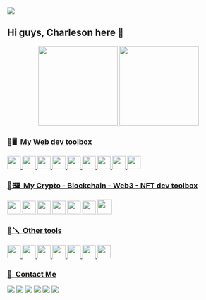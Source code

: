 <img src="https://media.licdn.com/dms/image/D4E16AQHlxc2qSD5egg/profile-displaybackgroundimage-shrink_350_1400/0/1700105021622?e=1717027200&v=beta&t=j4jPU5_TnjXZuzDR7lxprWgN-X-XvIf2nvIxu3f952E"/>

## Hi guys, Charleson here 🦆

<div align="center">
<a href="https://github.com/charlesonr">
<img height="180em" src="http://github-readme-stats.vercel.app/api?username=charlesonr&count_private=false&show_icons=true&theme=github_dark"/>
<img height="180em" src="http://github-readme-stats.vercel.app/api/top-langs?username=charlesonr&layout=compact&theme=github_dark"/>
</div>

### 🧰🖥 &nbsp;My Web dev toolbox
 <img src="https://cdn.jsdelivr.net/gh/devicons/devicon/icons/javascript/javascript-original.svg" height="30" width="30" /> <img src="https://cdn.jsdelivr.net/gh/devicons/devicon/icons/typescript/typescript-original.svg" height="30" width="30" /> <img src="https://cdn.jsdelivr.net/gh/devicons/devicon/icons/nodejs/nodejs-original.svg" height="30" width="30" /> <img src="https://cdn.jsdelivr.net/gh/devicons/devicon/icons/react/react-original-wordmark.svg" height="30" width="30" /> <img src="https://cdn.jsdelivr.net/gh/devicons/devicon/icons/html5/html5-original-wordmark.svg" height="30" width="30"/> <img src="https://cdn.jsdelivr.net/gh/devicons/devicon/icons/css3/css3-original-wordmark.svg" height="30" width="30" /> <img src="https://cdn.jsdelivr.net/gh/devicons/devicon/icons/figma/figma-original.svg" height="30" width="30"/> <img src="https://cdn.jsdelivr.net/gh/devicons/devicon/icons/mysql/mysql-original-wordmark.svg" height="30" width="30"/> <img src="https://cdn.jsdelivr.net/gh/devicons/devicon/icons/python/python-original.svg" height="30" width="30"/> 
 
 ### 🧰🖼 &nbsp;My Crypto - Blockchain - Web3 - NFT dev toolbox
<img src="https://cdn.jsdelivr.net/gh/devicons/devicon/icons/javascript/javascript-original.svg" height="30" width="30" /> <img src="https://cdn.jsdelivr.net/gh/devicons/devicon/icons/solidity/solidity-plain.svg" height="30" width="30"/> <img src="https://cryptologos.cc/logos/bitcoin-btc-logo.svg?v=023" height="30" width="30"/> <img src="https://cryptologos.cc/logos/ethereum-eth-logo.svg?v=023" height="30" width="30"/> <img src="https://cryptologos.cc/logos/bnb-bnb-logo.svg?v=023" height="30" width="30"/> <img src="https://storage.googleapis.com/opensea-static/Logomark/Logomark-Blue.svg" height="30" width="30"/> <img src="https://upload.wikimedia.org/wikipedia/commons/3/36/MetaMask_Fox.svg" height="33" width="33"/> 

 ### 🧰🪛 &nbsp;Other tools
<img src="https://cdn.jsdelivr.net/gh/devicons/devicon/icons/git/git-original.svg" height="30" width="30"/> <img src="https://cdn.jsdelivr.net/gh/devicons/devicon/icons/linux/linux-original.svg" height="30" width="30"/> <img src="https://cdn.jsdelivr.net/gh/devicons/devicon/icons/vscode/vscode-original.svg" height="30" width="30"/> <img src="https://cdn.jsdelivr.net/gh/devicons/devicon/icons/npm/npm-original-wordmark.svg" height="30" width="30"/>  <img src="https://cdn.jsdelivr.net/gh/devicons/devicon/icons/chrome/chrome-original.svg" height="30" width="30"/> <img src="https://cdn.jsdelivr.net/gh/devicons/devicon/icons/firefox/firefox-original.svg" height="30" width="30"/> 
<img src="https://avatars.githubusercontent.com/u/13749115?s=280&v=4" height="30" width="30"/> 
 
 
### 📠 &nbsp;Contact Me
<a href="mailto:charlesonribeiro@gmail.com"><img src="https://img.shields.io/badge/Gmail-D14836?style=for-the-badge&logo=gmail&logoColor=white"/></a>  <a href="https://codepen.io/charlesonr"> <img src="https://img.shields.io/badge/Codepen-000000?style=for-the-badge&logo=codepen&logoColor=white"/></a> <a href="https://www.linkedin.com/in/charlesongr/"> <img src="https://img.shields.io/badge/LinkedIn-0077B5?style=for-the-badge&logo=linkedin&logoColor=white" href="https://www.linkedin.com/in/charlesongr/"/></a> <a href="https://dev.to/charlesonr"><img src="https://img.shields.io/badge/dev.to-0A0A0A?style=for-the-badge&logo=devdotto&logoColor=white"/></a> <a href="https://medium.com/@cgrguedesribeiro"> <img src="https://img.shields.io/badge/Medium-12100E?style=for-the-badge&logo=medium&logoColor=white"></a> <a href="https://linktr.ee/charlesongr"> <img src="https://img.shields.io/badge/linktree-39E09B?style=for-the-badge&logo=linktree&logoColor=white"></a> 
          
          

 
